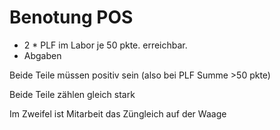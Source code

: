 # Benotung POS

- 2 * PLF im Labor je 50 pkte. erreichbar.
- Abgaben

Beide Teile müssen positiv sein (also bei PLF Summe >50 pkte)

Beide Teile zählen gleich stark

Im Zweifel ist Mitarbeit das Züngleich auf der Waage
